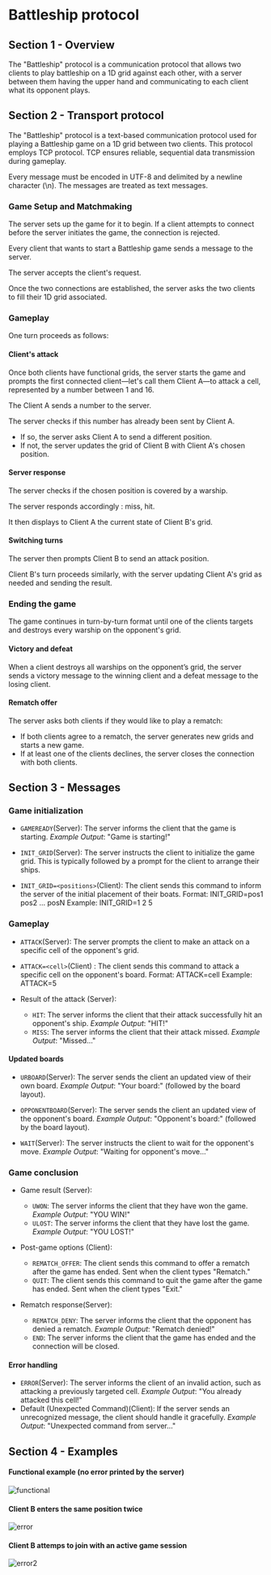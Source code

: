# Battleship protocol

## Section 1 - Overview

The "Battleship" protocol is a communication protocol that allows two clients to play battleship on a 1D grid against each other, with a server between them having the upper hand and communicating to each client what its opponent plays.

## Section 2 - Transport protocol

The "Battleship" protocol is a text-based communication protocol used for playing a Battleship game on a 1D grid between two clients. This protocol employs TCP protocol. TCP ensures reliable, sequential data transmission during gameplay.

Every message must be encoded in UTF-8 and delimited by a newline character (\n). The messages are treated as text messages.

### Game Setup and Matchmaking
The server sets up the game for it to begin. If a client attempts to connect before the server initiates the game, the connection is rejected.

Every client that wants to start a Battleship game sends a message to the server.

The server accepts the client's request.

Once the two connections are established, the server asks the two clients to fill their 1D grid associated.

### Gameplay
One turn proceeds as follows:

#### Client's attack
Once both clients have functional grids, the server starts the game and prompts the first connected client—let's call them Client A—to attack a cell, represented by a number between 1 and 16.

The Client A sends a number to the server.

The server checks if this number has already been sent by Client A.
- If so, the server asks Client A to send a different position.
- If not, the server updates the grid of Client B with Client A's chosen position.

#### Server response
The server checks if the chosen position is covered by a warship.

The server responds accordingly : miss, hit.

It then displays to Client A the current state of Client B's grid. 

#### Switching turns
The server then prompts Client B to send an attack position.

Client B's turn proceeds similarly, with the server updating Client A's grid as needed and sending the result.

### Ending the game
The game continues in turn-by-turn format until one of the clients targets and destroys every warship on the opponent's grid.

#### Victory and defeat
When a client destroys all warships on the opponent’s grid, the server sends a victory message to the winning client and a defeat message to the losing client.

#### Rematch offer
The server asks both clients if they would like to play a rematch:
- If both clients agree to a rematch, the server generates new grids and starts a new game.
- If at least one of the clients declines, the server closes the connection with both clients.

## Section 3 - Messages

### Game initialization

- `GAMEREADY`(Server): The server informs the client that the game is starting. _Example Output_: "Game is starting!"

- `INIT_GRID`(Server): The server instructs the client to initialize the game grid. This is typically followed by a prompt for the client to arrange their ships.

- `INIT_GRID=<positions>`(Client): The client sends this command to inform the server of the initial placement of their boats.
  Format: INIT_GRID=pos1 pos2 ... posN
  Example: INIT_GRID=1 2 5

### Gameplay

- `ATTACK`(Server): The server prompts the client to make an attack on a specific cell of the opponent's grid.

- `ATTACK=<cell>`(Client) : The client sends this command to attack a specific cell on the opponent's board.
  Format: ATTACK=cell
  Example: ATTACK=5

- Result of the attack (Server):
  - `HIT`: The server informs the client that their attack successfully hit an opponent's ship. _Example Output_: "HIT!"
  - `MISS`: The server informs the client that their attack missed. _Example Output_: "Missed..."
#### Updated boards
- `URBOARD`(Server): The server sends the client an updated view of their own board. _Example Output_: "Your board:" (followed by the board layout).

- `OPPONENTBOARD`(Server): The server sends the client an updated view of the opponent's board. _Example Output_: "Opponent's board:" (followed by the board layout).

- `WAIT`(Server): The server instructs the client to wait for the opponent's move. _Example Output_: "Waiting for opponent's move..."

### Game conclusion
- Game result (Server):
  - `UWON`: The server informs the client that they have won the game. _Example Output_: "YOU WIN!"
  - `ULOST`: The server informs the client that they have lost the game. _Example Output_: "YOU LOST!"

- Post-game options (Client):
  - `REMATCH_OFFER`: The client sends this command to offer a rematch after the game has ended. Sent when the client types "Rematch."
  - `QUIT`: The client sends this command to quit the game after the game has ended. Sent when the client types "Exit."

- Rematch response(Server):
   - `REMATCH_DENY`: The server informs the client that the opponent has denied a rematch. _Example Output_: "Rematch denied!"
   - `END`: The server informs the client that the game has ended and the connection will be closed.

#### Error handling
  - `ERROR`(Server): The server informs the client of an invalid action, such as attacking a previously targeted cell. _Example Output_: "You already attacked this cell!"
  - Default (Unexpected Command)(Client): If the server sends an unrecognized message, the client should handle it gracefully. 
_Example Output_: "Unexpected command from server..."

## Section 4 - Examples

#### Functional example (no error printed by the server)
![functional](./images/Functional.png)

#### Client B enters the same position twice
![error](./images/Same_pos.png)

#### Client B attemps to join with an active game session
![error2](./images/B_playing.png)